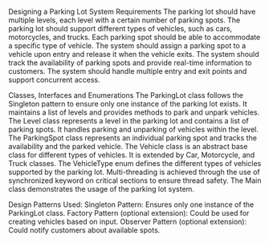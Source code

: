 Designing a Parking Lot System
Requirements
The parking lot should have multiple levels, each level with a certain number of parking spots.
The parking lot should support different types of vehicles, such as cars, motorcycles, and trucks.
Each parking spot should be able to accommodate a specific type of vehicle.
The system should assign a parking spot to a vehicle upon entry and release it when the vehicle exits.
The system should track the availability of parking spots and provide real-time information to customers.
The system should handle multiple entry and exit points and support concurrent access.

Classes, Interfaces and Enumerations
The ParkingLot class follows the Singleton pattern to ensure only one instance of the parking lot exists. It maintains a
list of levels and provides methods to park and unpark vehicles.
The Level class represents a level in the parking lot and contains a list of parking spots. It handles parking and
unparking of vehicles within the level.
The ParkingSpot class represents an individual parking spot and tracks the availability and the parked vehicle.
The Vehicle class is an abstract base class for different types of vehicles. It is extended by Car, Motorcycle, and
Truck classes.
The VehicleType enum defines the different types of vehicles supported by the parking lot.
Multi-threading is achieved through the use of synchronized keyword on critical sections to ensure thread safety.
The Main class demonstrates the usage of the parking lot system.

Design Patterns Used:
Singleton Pattern: Ensures only one instance of the ParkingLot class.
Factory Pattern (optional extension): Could be used for creating vehicles based on input.
Observer Pattern (optional extension): Could notify customers about available spots.
